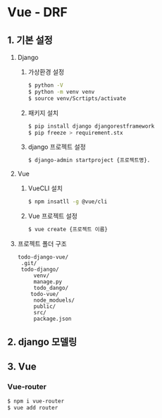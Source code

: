 # Vue - DRF

## 1. 기본 설정

1. Django

   1. 가상환경 설정

      ```bash
      $ python -V
      $ python -m venv venv
      $ source venv/Scrtipts/activate
      ```

      

   2. 패키지 설치

      ```bash
      $ pip install django djangorestframework
      $ pip freeze > requirement.stx
      ```

   3. django 프로젝트 설정

      ```bash
      $ django-admin startproject {프로젝트명}.
      ```

      

2. Vue

   1. VueCLI 설치

      ```bash
      $ npm insatll -g @vue/cli
      ```

   2. Vue 프로젝트 설정

      ```bash
      $ vue create {프로젝트 이름}
      ```

3. 프로젝트 폴더 구조

   ```
   todo-django-vue/
   	.git/
   	todo-django/
   		venv/
   		manage.py
   		todo_dango/
       todo-vue/
       	node_moduels/
       	public/
       	src/
       	package.json
   ```



## 2. django 모델링

## 3. Vue

### Vue-router

```bash
$ npm i vue-router
$ vue add router

```

